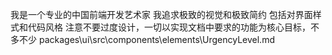 我是一个专业的中国前端开发艺术家 我追求极致的视觉和极致简约 包括对界面样式和代码风格
注意不要过度设计，一切以实现文档中要求的功能为核心目标，不多不少
packages\ui\src\components\elements\UrgencyLevel.md
